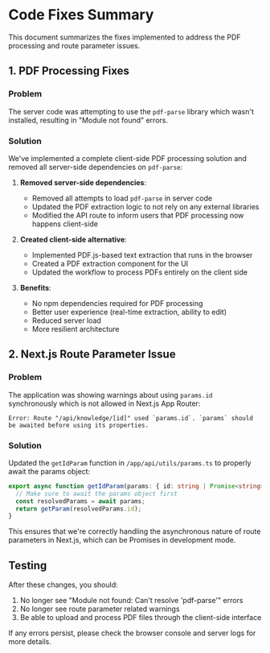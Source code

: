 # Code Fixes Summary

This document summarizes the fixes implemented to address the PDF processing and route parameter issues.

## 1. PDF Processing Fixes

### Problem
The server code was attempting to use the `pdf-parse` library which wasn't installed, resulting in "Module not found" errors.

### Solution
We've implemented a complete client-side PDF processing solution and removed all server-side dependencies on `pdf-parse`:

1. **Removed server-side dependencies**:
   - Removed all attempts to load `pdf-parse` in server code
   - Updated the PDF extraction logic to not rely on any external libraries
   - Modified the API route to inform users that PDF processing now happens client-side

2. **Created client-side alternative**:
   - Implemented PDF.js-based text extraction that runs in the browser
   - Created a PDF extraction component for the UI
   - Updated the workflow to process PDFs entirely on the client side

3. **Benefits**:
   - No npm dependencies required for PDF processing
   - Better user experience (real-time extraction, ability to edit)
   - Reduced server load
   - More resilient architecture

## 2. Next.js Route Parameter Issue

### Problem
The application was showing warnings about using `params.id` synchronously which is not allowed in Next.js App Router:
```
Error: Route "/api/knowledge/[id]" used `params.id`. `params` should be awaited before using its properties.
```

### Solution
Updated the `getIdParam` function in `/app/api/utils/params.ts` to properly await the params object:

```typescript
export async function getIdParam(params: { id: string | Promise<string> }): Promise<string> {
  // Make sure to await the params object first
  const resolvedParams = await params;
  return getParam(resolvedParams.id);
}
```

This ensures that we're correctly handling the asynchronous nature of route parameters in Next.js, which can be Promises in development mode.

## Testing

After these changes, you should:

1. No longer see "Module not found: Can't resolve 'pdf-parse'" errors
2. No longer see route parameter related warnings
3. Be able to upload and process PDF files through the client-side interface

If any errors persist, please check the browser console and server logs for more details.
